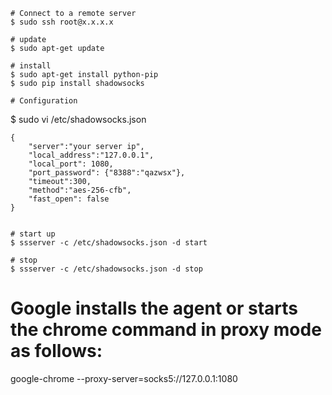 ```
# Connect to a remote server
$ sudo ssh root@x.x.x.x

# update
$ sudo apt-get update

# install
$ sudo apt-get install python-pip
$ sudo pip install shadowsocks

# Configuration

```
$ sudo vi /etc/shadowsocks.json

	{
		"server":"your server ip",
		"local_address":"127.0.0.1", 
		"local_port": 1080,
		"port_password": {"8388":"qazwsx"},
		"timeout":300,
		"method":"aes-256-cfb",
		"fast_open": false
	}

```

# start up
$ ssserver -c /etc/shadowsocks.json -d start

# stop
$ ssserver -c /etc/shadowsocks.json -d stop

```

# Google installs the agent or starts the chrome command in proxy mode as follows:
google-chrome --proxy-server=socks5://127.0.0.1:1080
